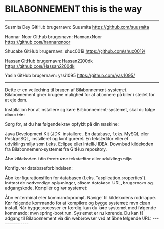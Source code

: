 # BILABONNEMENT this is the way 
----------------------------------------------------------------------------------------
Susmita Dey
GitHub brugernavn: Suusmita
https://github.com/suusmita

Hannan Noor
GitHub brugernavn: HannanxNoor
https://github.com/hannanxnoor

Shucabe
GitHub brugernavn: shuc0019
https://github.com/shuc0019/

Hassan
GitHub brugernavn: 	Hassan2200dk
https://github.com/Hassan2200dk

Yasin
GitHub brugernavn: 	yasi1095
https://github.com/yasi1095/

----------------------------------------------------------------------------------------

Dette er en vejledning til brugen af Bilabonnement-systemet. Bilabonnement giver brugere mulighed for at abonnere på biler i stedet for at eje dem.

Installation
For at installere og køre Bilabonnement-systemet, skal du følge disse trin:

Sørg for, at du har følgende krav opfyldt på din maskine:

Java Development Kit (JDK) installeret.
En database, f.eks. MySQL eller PostgreSQL, installeret og konfigureret.
En teksteditor eller et udviklingsmiljø som f.eks. Eclipse eller IntelliJ IDEA.
Download kildekoden fra Bilabonnement-systemet fra GitHub repository.

Åbn kildekoden i din foretrukne teksteditor eller udviklingsmiljø.

Konfigurer databaseforbindelsen:

Åbn konfigurationsfilen for databasen (f.eks. "application.properties").
Indtast de nødvendige oplysninger, såsom database-URL, brugernavn og adgangskode.
Kompilér og kør systemet:

Åbn en terminal eller kommandoprompt.
Naviger til kildekodens rodmappe.
Kør følgende kommando for at kompilere og bygge systemet: mvn clean install.
Når byggeprocessen er færdig, kan du køre systemet med følgende kommando: mvn spring-boot:run.
Systemet er nu kørende. Du kan få adgang til Bilabonnement via din webbrowser ved at åbne følgende URL: ---------------
